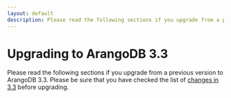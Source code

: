 ```yaml
---
layout: default
description: Please read the following sections if you upgrade from a previousversion to ArangoDB 3
---
```

Upgrading to ArangoDB 3.3
=========================

Please read the following sections if you upgrade from a previous
version to ArangoDB 3.3. Please be sure that you have checked the list
of [changes in 3.3](releasenotes-upgradingchanges33.html) before
upgrading.

